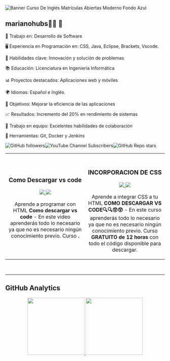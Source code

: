 ![Banner Curso De Inglés Matrículas Abiertas Moderno Fondo Azul](https://github.com/user-attachments/assets/0c8c530e-dda1-4499-8d8a-47ee80f3256f)
## marianohubs👨‍💻 👋

💼 Trabajo en: Desarrollo de Software

🖥️ Experiencia en Programación en: CSS, Java, Eclipse, Brackets, Vscode.

🚀 Habilidades clave: Innovación y solución de problemas

📚 Educación: Licenciatura en Ingeniería Informática

📊 Proyectos destacados: Aplicaciones web y móviles

🌍 Idiomas: Español e  Inglés.

🎯 Objetivos: Mejorar la eficiencia de las aplicaciones

📈 Resultados: Incremento del 20% en rendimiento de sistemas

🤝 Trabajo en equipo: Excelentes habilidades de colaboración

🔧 Herramientas: Git, Docker y Jenkins

<table>
<img alt="GitHub followers" src="https://img.shields.io/github/followers/marianohubs">
<img alt="YouTube Channel Subscribers" src="https://img.shields.io/youtube/channel/subscribers/UCMDbs6Khe3_AWB1W6shnCog">
<img alt="GitHub Repo stars" src="https://img.shields.io/github/stars/marianohubs/hola">

<tr>
<td width="50%">
<h3 align="center">Como Descargar vs code</h3>
<div align="center">
<a href="https://github.com/marianohubs/marianohubs" target="_blank"> 
<p>
<a href="https://github.com/marianohubs/marianohubs" target="_blank">
<img src="![programming-and-coding-concept-vector](https://github.com/user-attachments/assets/eab9232c-5207-4c57-9cc1-2cf3567c7a9d)">
</a>
<a href="https://www.youtube.com/watch?v=b1hvow9xFFg">
<img src="https://img.shields.io/badge/-Youtube-green?style=for-the-badge&color=d8392c">
</a>
</p>
<p>Aprende a programar con HTML <strong>Como descargar vs code </strong> - En este video aprenderás todo lo necesario ya que no es necesario ningún conocimiento previo. Curso <strong>.</p>
</div>

</td>

<td width="50%">
               <br>
<h3 align="center">INCORPORACION DE CSS</h3>
<div align="center">
<a href="https://github.com/marianohubs/marianohubs" target="_blank">
<a href="https://www.youtube.com/watch?v=b1hvow9xFFg">
<img src="https://img.shields.io/badge/CÓDIGO-ffffff?style=for-the-badge&logo=github&logoColor=black">
</a>
<a href="https://www.youtube.com/watch?v=b1hvow9xFFg">
<img src="https://img.shields.io/badge/-Youtube-green?style=for-the-badge&color=d8392c">
</a>
</p>
<p>Aprende a integrar CSS a tu HTML <strong>COMO DESCARGAR VS CODE🔍🔍😲😲</strong> - En este curso aprenderás todo lo necesario ya que no es necesario ningún conocimiento previo. Curso <strong>GRATUITO de 12 horas</strong> con todo el código disponible para descargar.</p>
</div>
  
</td>  
</table>                                                                                 
</div>
<br>


--------------------------------------------------------------------------
## GitHub Analytics

<p align="center">
<a href="https://github.com/marianohubs">
  <img height="180em" src="https://github-readme-stats-eight-theta.vercel.app/api?username=marianohubs&show_icons=true&theme=algolia&include_all_commits=true&count_private=true"/>
  <img height="180em" src="https://github-readme-stats-eight-theta.vercel.app/api/top-langs/?username=marianohubs&layout=compact&langs_count=8&theme=algolia"/>
</a>
</p>
<br>

<!--
**marianohubs/marianohubs** is a ✨ _special_ ✨ repository because its `README.md` (this file) appears on your GitHub profile.

Here are some ideas to get you started:

- 🔭 I’m currently working on Cineplanet.
- 🌱 I’m currently learning ract
- 👯 I’m looking to collaborate on projects.
- 🤔 I’m looking for help with next.js-
- 💬 Ask me about: my favorite programing langauge
- 📫 How to reach me: @marianohubs
- 😄 Pronouns: he,
- ⚡ Fun fact: gamer.
-->
